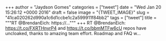 
+++
author = "Jaydson Gomes"
categories = ["tweet"]
date = "Wed Jan 20 15:26:12 +0000 2016"
draft = false
image = "{TWEET_IMAGE}"
slug = "41ca020262d990a1c6d1ccbe1c2a599911f84bb2"
tags = ["tweet"]
title = """RT @BrendanEich: https://..."""
+++
RT @BrendanEich: https://t.co/FXRTHnyrP4 and https://t.co/bbmMTFw6cU repos have uncloaked, thanks to amazing team effort. Roadmap and FAQ w…
